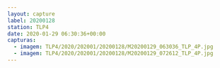 ```yaml
---
layout: capture
label: 20200128
station: TLP4
date: 2020-01-29 06:30:36+00:00
capturas:
  - imagem: TLP4/2020/202001/20200128/M20200129_063036_TLP_4P.jpg
  - imagem: TLP4/2020/202001/20200128/M20200129_072612_TLP_4P.jpg
---
```

